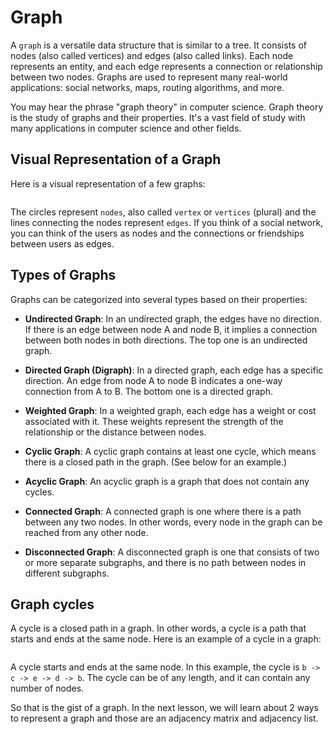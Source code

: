 # Graph

A `graph` is a versatile data structure that is similar to a tree. It consists of nodes (also called vertices) and edges (also called links). Each node represents an entity, and each edge represents a connection or relationship between two nodes. Graphs are used to represent many real-world applications: social networks, maps, routing algorithms, and more.

You may hear the phrase "graph theory" in computer science. Graph theory is the study of graphs and their properties. It's a vast field of study with many applications in computer science and other fields.

## Visual Representation of a Graph

Here is a visual representation of a few graphs:

<img src="../../../assets/images/graph.png"  alt="" />

The circles represent `nodes`, also called `vertex` or `vertices` (plural) and the lines connecting the nodes represent `edges`. If you think of a social network, you can think of the users as nodes and the connections or friendships between users as edges.

## Types of Graphs

Graphs can be categorized into several types based on their properties:

- **Undirected Graph**: In an undirected graph, the edges have no direction. If there is an edge between node A and node B, it implies a connection between both nodes in both directions. The top one is an undirected graph.

- **Directed Graph (Digraph)**: In a directed graph, each edge has a specific direction. An edge from node A to node B indicates a one-way connection from A to B. The bottom one is a directed graph.

- **Weighted Graph**: In a weighted graph, each edge has a weight or cost associated with it. These weights represent the strength of the relationship or the distance between nodes.

- **Cyclic Graph**: A cyclic graph contains at least one cycle, which means there is a closed path in the graph. (See below for an example.)

- **Acyclic Graph**: An acyclic graph is a graph that does not contain any cycles.

- **Connected Graph**: A connected graph is one where there is a path between any two nodes. In other words, every node in the graph can be reached from any other node.

- **Disconnected Graph**: A disconnected graph is one that consists of two or more separate subgraphs, and there is no path between nodes in different subgraphs.

## Graph cycles

A cycle is a closed path in a graph. In other words, a cycle is a path that starts and ends at the same node. Here is an example of a cycle in a graph:

<img src="../../../assets/images/graph-cycle.png"  alt="" />

A cycle starts and ends at the same node. In this example, the cycle is `b -> c -> e -> d -> b`. The cycle can be of any length, and it can contain any number of nodes.

So that is the gist of a graph. In the next lesson, we will learn about 2 ways to represent a graph and those are an adjacency matrix and adjacency list.
